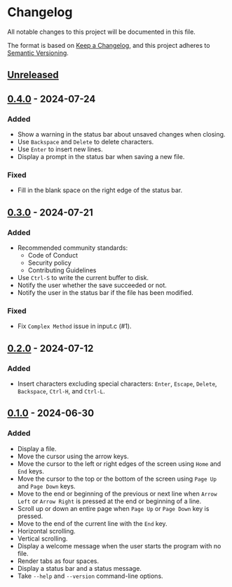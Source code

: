 # Changelog

All notable changes to this project will be documented in this file.

The format is based on [Keep a Changelog](https://keepachangelog.com/en/1.1.0/),
and this project adheres to [Semantic Versioning](https://semver.org/spec/v2.0.0.html).

## [Unreleased]

## [0.4.0] - 2024-07-24

### Added

 - Show a warning in the status bar about unsaved changes when closing.
 - Use `Backspace` and `Delete` to delete characters.
 - Use `Enter` to insert new lines.
 - Display a prompt in the status bar when saving a new file.

### Fixed

 - Fill in the blank space on the right edge of the status bar.

## [0.3.0] - 2024-07-21

### Added

 - Recommended community standards:
   - Code of Conduct
   - Security policy
   - Contributing Guidelines
 - Use `Ctrl-S` to write the current buffer to disk.
 - Notify the user whether the save succeeded or not.
 - Notify the user in the status bar if the file has been modified.

### Fixed

 - Fix `Complex Method` issue in input.c (#1).

## [0.2.0] - 2024-07-12

### Added

 - Insert characters excluding special characters:
   `Enter`, `Escape`, `Delete`, `Backspace`, `Ctrl-H`, and `Ctrl-L`.

## [0.1.0] - 2024-06-30

### Added

 - Display a file.
 - Move the cursor using the arrow keys.
 - Move the cursor to the left or right edges of the screen
   using `Home` and `End` keys.
 - Move the cursor to the top or the bottom of the screen
   using `Page Up` and `Page Down` keys.
 - Move to the end or beginning of the previous or next line when
   `Arrow Left` or `Arrow Right` is pressed at the end or beginning of a line.
 - Scroll up or down an entire page when `Page Up` or `Page Down` key is pressed.
 - Move to the end of the current line with the `End` key.
 - Horizontal scrolling.
 - Vertical scrolling.
 - Display a welcome message when the user starts the program with no file.
 - Render tabs as four spaces.
 - Display a status bar and a status message.
 - Take `--help` and `--version` command-line options.

[unreleased]: https://github.com/cezelot/eve/compare/v0.4.0...HEAD
[0.4.0]: https://github.com/cezelot/eve/compare/v0.3.0...v0.4.0
[0.3.0]: https://github.com/cezelot/eve/compare/v0.2.0...v0.3.0
[0.2.0]: https://github.com/cezelot/eve/compare/v0.1.0...v0.2.0
[0.1.0]: https://github.com/cezelot/eve/releases/tag/v0.1.0

